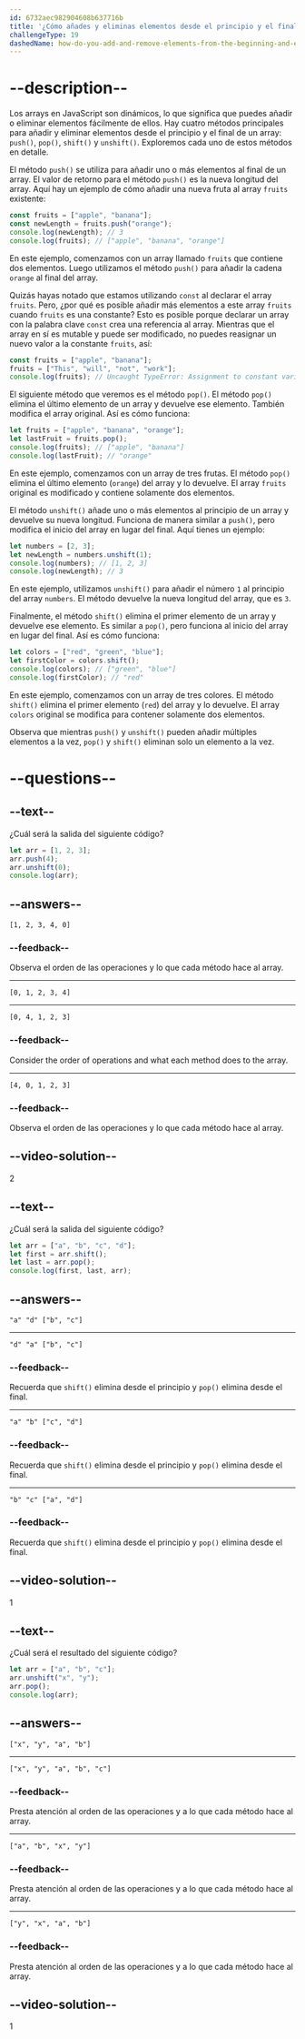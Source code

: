 ```yaml
---
id: 6732aec982904608b637716b
title: '¿Cómo añades y eliminas elementos desde el principio y el final de un array?'
challengeType: 19
dashedName: how-do-you-add-and-remove-elements-from-the-beginning-and-end-of-an-array
---
```


# --description--

Los arrays en JavaScript son dinámicos, lo que significa que puedes añadir o eliminar elementos fácilmente de ellos. Hay cuatro métodos principales para añadir y eliminar elementos desde el principio y el final de un array: `push()`, `pop()`, `shift()` y `unshift()`. Exploremos cada uno de estos métodos en detalle.

El método `push()` se utiliza para añadir uno o más elementos al final de un array. El valor de retorno para el método `push()` es la nueva longitud del array. Aquí hay un ejemplo de cómo añadir una nueva fruta al array `fruits` existente:

```js
const fruits = ["apple", "banana"];
const newLength = fruits.push("orange");
console.log(newLength); // 3
console.log(fruits); // ["apple", "banana", "orange"]
```

En este ejemplo, comenzamos con un array llamado `fruits` que contiene dos elementos. Luego utilizamos el método `push()` para añadir la cadena `orange` al final del array.

Quizás hayas notado que estamos utilizando `const` al declarar el array `fruits`. Pero, ¿por qué es posible añadir más elementos a este array `fruits` cuando `fruits` es una constante? Esto es posible porque declarar un array con la palabra clave `const` crea una referencia al array. Mientras que el array en sí es mutable y puede ser modificado, no puedes reasignar un nuevo valor a la constante `fruits`, así:

```js
const fruits = ["apple", "banana"];
fruits = ["This", "will", "not", "work"];
console.log(fruits); // Uncaught TypeError: Assignment to constant variable. 
```

El siguiente método que veremos es el método `pop()`. El método `pop()` elimina el último elemento de un array y devuelve ese elemento. También modifica el array original. Así es cómo funciona:

```js
let fruits = ["apple", "banana", "orange"];
let lastFruit = fruits.pop();
console.log(fruits); // ["apple", "banana"]
console.log(lastFruit); // "orange"
```

En este ejemplo, comenzamos con un array de tres frutas. El método `pop()` elimina el último elemento (`orange`) del array y lo devuelve. El array `fruits` original es modificado y contiene solamente dos elementos.

El método `unshift()` añade uno o más elementos al principio de un array y devuelve su nueva longitud. Funciona de manera similar a `push()`, pero modifica el inicio del array en lugar del final. Aquí tienes un ejemplo:

```js
let numbers = [2, 3];
let newLength = numbers.unshift(1);
console.log(numbers); // [1, 2, 3]
console.log(newLength); // 3
```

En este ejemplo, utilizamos `unshift()` para añadir el número `1` al principio del array `numbers`. El método devuelve la nueva longitud del array, que es `3`.

Finalmente, el método `shift()` elimina el primer elemento de un array y devuelve ese elemento. Es similar a `pop()`, pero funciona al inicio del array en lugar del final. Así es cómo funciona:

```js
let colors = ["red", "green", "blue"];
let firstColor = colors.shift();
console.log(colors); // ["green", "blue"]
console.log(firstColor); // "red"
```

En este ejemplo, comenzamos con un array de tres colores. El método `shift()` elimina el primer elemento (`red`) del array y lo devuelve. El array `colors` original se modifica para contener solamente dos elementos.

Observa que mientras `push()` y `unshift()` pueden añadir múltiples elementos a la vez, `pop()` y `shift()` eliminan solo un elemento a la vez.

# --questions--

## --text--

¿Cuál será la salida del siguiente código?

```js
let arr = [1, 2, 3];
arr.push(4);
arr.unshift(0);
console.log(arr);
```

## --answers--

`[1, 2, 3, 4, 0]`

### --feedback--

Observa el orden de las operaciones y lo que cada método hace al array.

---

`[0, 1, 2, 3, 4]`

---

`[0, 4, 1, 2, 3]`

### --feedback--

Consider the order of operations and what each method does to the array.

---

`[4, 0, 1, 2, 3]`

### --feedback--

Observa el orden de las operaciones y lo que cada método hace al array.

## --video-solution--

2

## --text--

¿Cuál será la salida del siguiente código?

```js
let arr = ["a", "b", "c", "d"];
let first = arr.shift();
let last = arr.pop();
console.log(first, last, arr);
```

## --answers--

`"a" "d" ["b", "c"]`

---

`"d" "a" ["b", "c"]`

### --feedback--

Recuerda que `shift()` elimina desde el principio y `pop()` elimina desde el final.

---

`"a" "b" ["c", "d"]`

### --feedback--

Recuerda que `shift()` elimina desde el principio y `pop()` elimina desde el final.

---

`"b" "c" ["a", "d"]`

### --feedback--

Recuerda que `shift()` elimina desde el principio y `pop()` elimina desde el final.

## --video-solution--

1

## --text--

¿Cuál será el resultado del siguiente código?

```js
let arr = ["a", "b", "c"];
arr.unshift("x", "y");
arr.pop();
console.log(arr);
```

## --answers--

`["x", "y", "a", "b"]`

---

`["x", "y", "a", "b", "c"]`

### --feedback--

Presta atención al orden de las operaciones y a lo que cada método hace al array.

---

`["a", "b", "x", "y"]`

### --feedback--

Presta atención al orden de las operaciones y a lo que cada método hace al array.

---

`["y", "x", "a", "b"]`

### --feedback--

Presta atención al orden de las operaciones y a lo que cada método hace al array.

## --video-solution--

1
